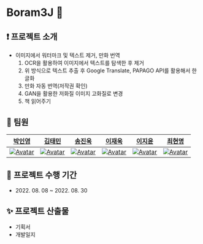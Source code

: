 # Boram3J 🦊

## ❗ 프로젝트 소개

- 이미지에서 워터마크 및 텍스트 제거, 만화 번역
  1. OCR을 활용하여 이미지에서 텍스트를 탐색한 후 제거
  2. 위 방식으로 텍스트 추출 후 Google Translate, PAPAGO API를 활용해서 한글화
  3. 만화 자동 번역(저작권 확인)
  4. GAN을 활용한 저화질 이미지 고화질로 변경
  5. 책 읽어주기

## 👋 팀원

|                             [박인영](https://github.com/PIYoung)                              |                              [김태민](https://github.com/KTMMMM)                              |                             [송진욱](https://github.com/ZK0523SonG)                              |                             [이재욱](https://github.com/jvvook)                              |                             [이지윤](https://github.com/LI-JiYoon)                              |                             [최현명](https://github.com/richHMyeong)                              |
| :-------------------------------------------------------------------------------------------: | :-------------------------------------------------------------------------------------------: | :-------------------------------------------------------------------------------------------: | :------------------------------------------------------------------------------------------: | :---------------------------------------------------------------------------------------------: | :-----------------------------------------------------------------------------------------------: |
| [![Avatar](https://avatars.githubusercontent.com/u/49637184?v=4)](https://github.com/PIYoung) | [![Avatar](https://avatars.githubusercontent.com/u/110892552?v=4)](https://github.com/KTMMMM) | [![Avatar](https://avatars.githubusercontent.com/u/85278540?v=4)](https://github.com/ZK0523SonG) | [![Avatar](https://avatars.githubusercontent.com/u/24962972?v=4)](https://github.com/jvvook) | [![Avatar](https://avatars.githubusercontent.com/u/84116288?v=4)](https://github.com/LI-JiYoon) | [![Avatar](https://avatars.githubusercontent.com/u/86832485?v=4)](https://github.com/richHMyeong) |

## 📅 프로젝트 수행 기간

- 2022\. 08. 08 ~ 2022. 08. 30

## ✨ 프로젝트 산출물

- 기획서
- 개발일지
